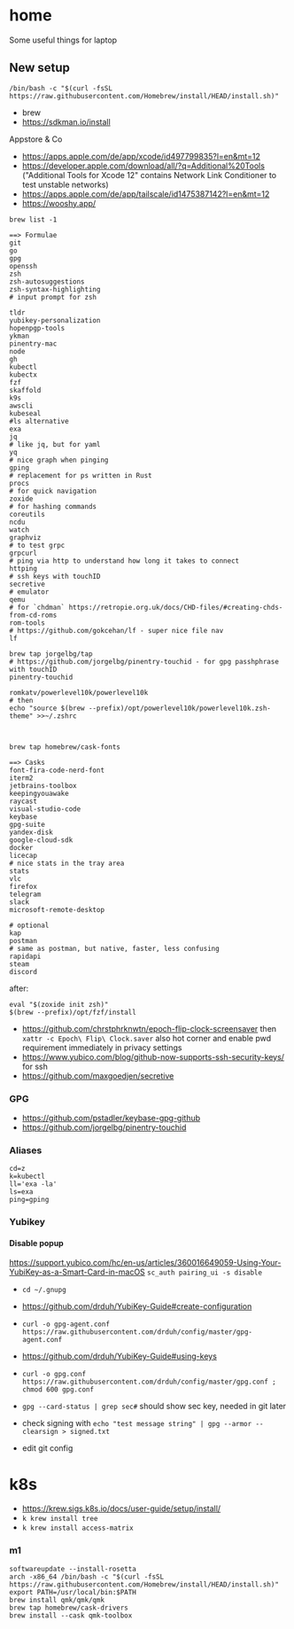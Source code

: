 # home
Some useful things for laptop

## New setup

```
/bin/bash -c "$(curl -fsSL https://raw.githubusercontent.com/Homebrew/install/HEAD/install.sh)"
```

- brew
- https://sdkman.io/install

Appstore & Co
- https://apps.apple.com/de/app/xcode/id497799835?l=en&mt=12
- https://developer.apple.com/download/all/?q=Additional%20Tools ("Additional Tools for Xcode 12" contains Network Link Conditioner to test unstable networks)
- https://apps.apple.com/de/app/tailscale/id1475387142?l=en&mt=12
- https://wooshy.app/

`brew list -1`


```
==> Formulae
git
go
gpg
openssh
zsh
zsh-autosuggestions
zsh-syntax-highlighting
# input prompt for zsh

tldr
yubikey-personalization 
hopenpgp-tools 
ykman
pinentry-mac
node
gh
kubectl
kubectx
fzf
skaffold
k9s
awscli
kubeseal
#ls alternative
exa 
jq
# like jq, but for yaml
yq
# nice graph when pinging
gping
# replacement for ps written in Rust
procs
# for quick navigation
zoxide
# for hashing commands
coreutils
ncdu
watch
graphviz
# to test grpc
grpcurl
# ping via http to understand how long it takes to connect
httping
# ssh keys with touchID
secretive
# emulator
qemu
# for `chdman` https://retropie.org.uk/docs/CHD-files/#creating-chds-from-cd-roms
rom-tools
# https://github.com/gokcehan/lf - super nice file nav
lf

brew tap jorgelbg/tap
# https://github.com/jorgelbg/pinentry-touchid - for gpg passhphrase with touchID
pinentry-touchid

romkatv/powerlevel10k/powerlevel10k
# then
echo "source $(brew --prefix)/opt/powerlevel10k/powerlevel10k.zsh-theme" >>~/.zshrc



brew tap homebrew/cask-fonts

==> Casks
font-fira-code-nerd-font
iterm2
jetbrains-toolbox
keepingyouawake
raycast
visual-studio-code
keybase
gpg-suite
yandex-disk
google-cloud-sdk
docker
licecap
# nice stats in the tray area
stats
vlc
firefox
telegram
slack
microsoft-remote-desktop

# optional
kap
postman
# same as postman, but native, faster, less confusing
rapidapi
steam
discord
```

after: 

```
eval "$(zoxide init zsh)"
$(brew --prefix)/opt/fzf/install
```

- https://github.com/chrstphrknwtn/epoch-flip-clock-screensaver then `xattr -c Epoch\ Flip\ Clock.saver` also hot corner and enable pwd requirement immediately in privacy settings
- https://www.yubico.com/blog/github-now-supports-ssh-security-keys/ for ssh
- https://github.com/maxgoedjen/secretive

### GPG
- https://github.com/pstadler/keybase-gpg-github
- https://github.com/jorgelbg/pinentry-touchid

### Aliases
```
cd=z
k=kubectl
ll='exa -la'
ls=exa
ping=gping
```

### Yubikey

#### Disable popup
https://support.yubico.com/hc/en-us/articles/360016649059-Using-Your-YubiKey-as-a-Smart-Card-in-macOS
`sc_auth pairing_ui -s disable`

- `cd ~/.gnupg`
- https://github.com/drduh/YubiKey-Guide#create-configuration
- `curl -o gpg-agent.conf https://raw.githubusercontent.com/drduh/config/master/gpg-agent.conf`
- https://github.com/drduh/YubiKey-Guide#using-keys
- `curl -o gpg.conf https://raw.githubusercontent.com/drduh/config/master/gpg.conf ; chmod 600 gpg.conf`
- `gpg --card-status | grep sec#` should show sec key, needed in git later
- check signing with `echo "test message string" | gpg --armor --clearsign > signed.txt`

- edit git config

# k8s
- https://krew.sigs.k8s.io/docs/user-guide/setup/install/
- `k krew install tree`
- `k krew install access-matrix`

### m1

```
softwareupdate --install-rosetta
arch -x86_64 /bin/bash -c "$(curl -fsSL https://raw.githubusercontent.com/Homebrew/install/HEAD/install.sh)"
export PATH=/usr/local/bin:$PATH
brew install qmk/qmk/qmk
brew tap homebrew/cask-drivers
brew install --cask qmk-toolbox
```
